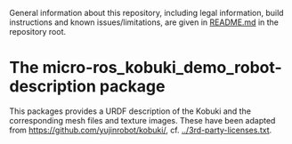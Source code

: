 General information about this repository, including legal information, build instructions and known issues/limitations, are given in [README.md](../README.md) in the repository root.

# The micro-ros_kobuki_demo_robot-description package

This packages provides a URDF description of the Kobuki and the corresponding mesh files and texture images. These have been adapted from https://github.com/yujinrobot/kobuki/, cf. [../3rd-party-licenses.txt](../3rd-party-licenses.txt).